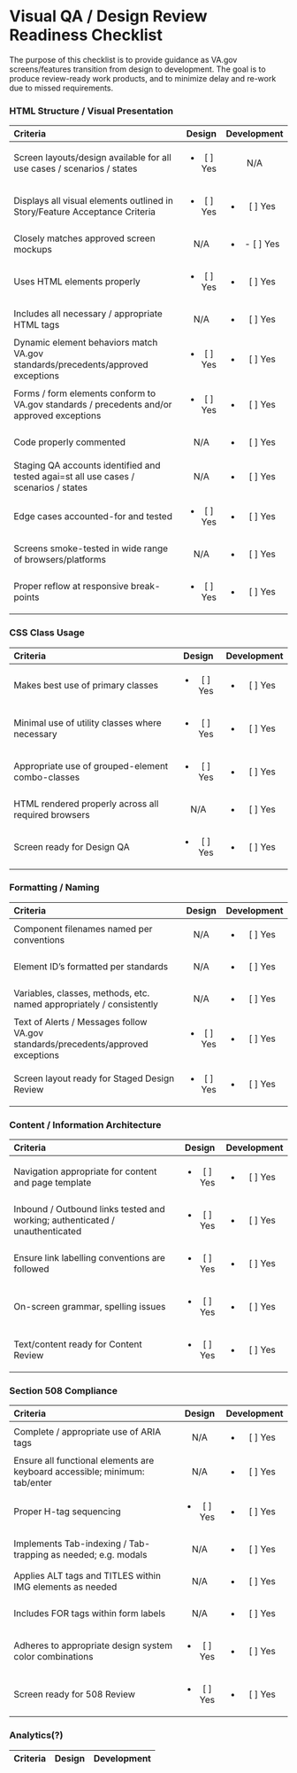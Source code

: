 # Visual QA / Design Review Readiness Checklist

The purpose of this checklist is to provide guidance as VA.gov screens/features transition from design to development. The goal is to produce review-ready work products, and to minimize delay and re-work due to missed requirements.

### HTML Structure / Visual Presentation
| Criteria | Design | Development |
| :---------- | :----------: | :----------: |
| Screen layouts/design available for all use cases / scenarios / states | <ul><li>[ ] Yes</li></ul> | N/A |
| Displays all visual elements outlined in Story/Feature Acceptance Criteria | <ul><li>[ ] Yes</li></ul> | <ul><li>[ ] Yes</li></ul> |
| Closely matches approved screen mockups | N/A | <ul><li>- [ ] Yes</li></ul> |
| Uses HTML elements properly | <ul><li>[ ] Yes</li></ul> | <ul><li>[ ] Yes</li></ul> |
| Includes all necessary / appropriate HTML tags |  N/A  | <ul><li>[ ] Yes</li></ul> | 
| Dynamic element behaviors match VA.gov standards/precedents/approved exceptions | <ul><li>[ ] Yes</li></ul> | <ul><li>[ ] Yes</li></ul> | 
| Forms / form elements conform to VA.gov standards / precedents and/or approved exceptions | <ul><li>[ ] Yes</li></ul> | <ul><li>[ ] Yes</li></ul> |
| Code properly commented |  N/A  | <ul><li>[ ] Yes</li></ul> |
| Staging QA accounts identified and tested agai=st all use cases / scenarios / states |  N/A  | <ul><li>[ ] Yes</li></ul> |
| Edge cases accounted-for and tested | <ul><li>[ ] Yes</li></ul> | <ul><li>[ ] Yes</li></ul> |
| Screens smoke-tested in wide range of browsers/platforms |  N/A  | <ul><li>[ ] Yes</li></ul> |
| Proper reflow at responsive break-points | <ul><li>[ ] Yes</li></ul> | <ul><li>[ ] Yes</li></ul> |

### CSS Class Usage
| Criteria | Design | Development |
| :---------- | :----------: | :----------: |
| Makes best use of primary classes | <ul><li>[ ] Yes</li></ul> | <ul><li>[ ] Yes</li></ul> |
| Minimal use of utility classes where necessary | <ul><li>[ ] Yes</li></ul> | <ul><li>[ ] Yes</li></ul> |
| Appropriate use of grouped-element combo-classes | <ul><li>[ ] Yes</li></ul> | <ul><li>[ ] Yes</li></ul> |
| HTML rendered properly across all required browsers |  N/A  | <ul><li>[ ] Yes</li></ul> |
| Screen ready for Design QA | <ul><li>[ ] Yes</li></ul> | <ul><li>[ ] Yes</li></ul> |

### Formatting / Naming
| Criteria | Design | Development |
| :---------- | :----------: | :----------: |
| Component filenames named per conventions |  N/A  | <ul><li>[ ] Yes</li></ul> |
| Element ID’s formatted per standards |  N/A  | <ul><li>[ ] Yes</li></ul> |
| Variables, classes, methods, etc. named appropriately / consistently |  N/A  | <ul><li>[ ] Yes</li></ul> |
| Text of Alerts / Messages follow VA.gov standards/precedents/approved exceptions | <ul><li>[ ] Yes</li></ul> | <ul><li>[ ] Yes</li></ul> |
| Screen layout ready for Staged Design Review | <ul><li>[ ] Yes</li></ul> | <ul><li>[ ] Yes</li></ul> |

### Content / Information Architecture
| Criteria | Design | Development |
| :---------- | :----------: | :----------: |
| Navigation appropriate for content and page template | <ul><li>[ ] Yes</li></ul> | <ul><li>[ ] Yes</li></ul> |
| Inbound / Outbound links tested and working; authenticated / unauthenticated | <ul><li>[ ] Yes</li></ul> | <ul><li>[ ] Yes</li></ul> |
| Ensure link labelling conventions are followed | <ul><li>[ ] Yes</li></ul> | <ul><li>[ ] Yes</li></ul> |
| On-screen grammar, spelling issues | <ul><li>[ ] Yes</li></ul> | <ul><li>[ ] Yes</li></ul> |
| Text/content ready for Content Review | <ul><li>[ ] Yes</li></ul> | <ul><li>[ ] Yes</li></ul> |

### Section 508 Compliance
| Criteria | Design | Development |
| :---------- | :----------: | :----------: |
| Complete / appropriate use of ARIA tags |  N/A  | <ul><li>[ ] Yes</li></ul> |
| Ensure all functional elements are keyboard accessible; minimum: tab/enter |  N/A  | <ul><li>[ ] Yes</li></ul> |
| Proper H-tag sequencing | <ul><li>[ ] Yes</li></ul> | <ul><li>[ ] Yes</li></ul> |
| Implements Tab-indexing / Tab-trapping as needed; e.g. modals |  N/A  | <ul><li>[ ] Yes</li></ul> |
| Applies ALT tags and TITLES within IMG elements as needed |  N/A  | <ul><li>[ ] Yes</li></ul> |
| Includes FOR tags within form labels |  N/A  | <ul><li>[ ] Yes</li></ul> |
| Adheres to appropriate design system color combinations | <ul><li>[ ] Yes</li></ul> | <ul><li>[ ] Yes</li></ul> |
| Screen ready for 508 Review | <ul><li>[ ] Yes</li></ul> | <ul><li>[ ] Yes</li></ul> |

### Analytics(?)
| Criteria | Design | Development |
| :---------- | :----------: | :----------: |



